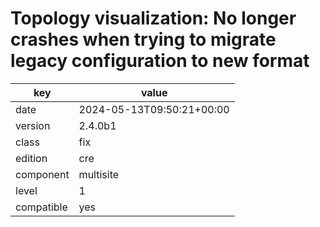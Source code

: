 [//]: # (werk v2)
# Topology visualization: No longer crashes when trying to migrate legacy configuration to new format

key        | value
---------- | ---
date       | 2024-05-13T09:50:21+00:00
version    | 2.4.0b1
class      | fix
edition    | cre
component  | multisite
level      | 1
compatible | yes


